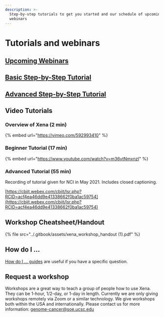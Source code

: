 ```yaml
---
description: >-
  Step-by-step tutorials to get you started and our schedule of upcoming
  webinars
---
```


# Tutorials and webinars

## [Upcoming Webinars](webinars.md)

## [Basic Step-by-Step Tutorial](basic-tutorial-section-1.md)

## [Advanced Step-by-Step Tutorial](advanced-tutorial-section-1.md)

## Video Tutorials

### Overview of Xena (2 min)

{% embed url="https://vimeo.com/592993410" %}

### Beginner Tutorial (17 min)

{% embed url="https://www.youtube.com/watch?v=m36vtNmxnzI" %}

### Advanced Tutorial (55 min)

Recording of tutorial given for NCI in May 2021. Includes closed captioning.

[https://cbiit.webex.com/cbiit/lsr.php?RCID=acf4ea46dd9e41338662f0ba1ac59754](https://cbiit.webex.com/cbiit/lsr.php?RCID=acf4ea46dd9e41338662f0ba1ac59754)

## Workshop Cheatsheet/Handout

{% file src="../.gitbook/assets/xena_workshop_handout (1).pdf" %}

## How do I ...

[How do I ... guides](../how-do-i/) are useful if you have a specific question.

## Request a workshop

Workshops are a great way to teach a group of people how to use Xena. They can be 1-hour, 1/2-day, or 1-day in length. Currently we are only giving workshops remotely via Zoom or a similar technology. We give workshops both within the USA and internationally. Please contact us for more information: [genome-cancer@soe.ucsc.edu](mailto:genome-cancer@soe.ucsc.edu)

##
